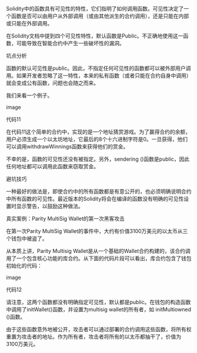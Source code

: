 Solidity中的函数具有可见性的特性，它们指明了如何调用函数。可见性决定了一个函数是否可以由用户从外部调用（或由其他派生的合约调用），还是只能在内部或只能在外部调用。

在Solidity文档中提到四个可见性特性，默认函数是Public。不正确地使用这一函数，可能导致在智能合约中产生一些破坏性的漏洞。

坑点分析

函数的默认可见性是public。因此，不指定任何可见性的函数都可以被外部用户调用。如果开发者忽略了这一特性，本来的私有函数（或者只能在合约自身中调用）就会变成公有函数，问题也会随之而来。

我们来看一个例子。

image

代码11

在代码11这个简单的合约中，实现的是一个地址猜赏游戏。为了赢得合约的余额，用户必须生成一个以太坊地址，它最后的8个十六进制字符是0。一旦获得，他们可以调用withdrawWinnings函数来获得他们的赏金。

不幸的是，函数的可见性还没有被指定。另外，sendering ()函数是public，因此任何地址都可以调用此函数来窃取赏金。

避坑技巧

一种最好的做法是，即使合约中的所有函数都是有意公开的，也必须明确说明合约中所有函数的可见性。最近版本的Solidity将会在编译的函数没有明确的可见性设置时显示警告，以鼓励这种做法。

真实案例：Parity MultiSig Wallet的第一次黑客攻击

在第一次Parity MultiSig Wallet的事件中，大约有价值3100万美元的以太币从三个钱包中被盗了。

从本质上讲，Parity Multisig Wallet是从一个基础的Wallet合约构建的，该合约调用了一个包含核心功能的库合约。从下面的代码片段可以看出，库合约包含了钱包初始化的代码：

image

代码12

请注意，这两个函数都没有明确指定可见性，默认都是public。在钱包的构造函数中调用了initWallet()函数，并设置为multisig wallet的所有者，如 initMultiowned ()函数。

由于这些函数意外地被公开，攻击者可以通过部署的合约调用这些函数，将所有权重置为攻击者的地址。作为所有者，攻击者将所有的以太币都抽干了，价值为3100万美元。

